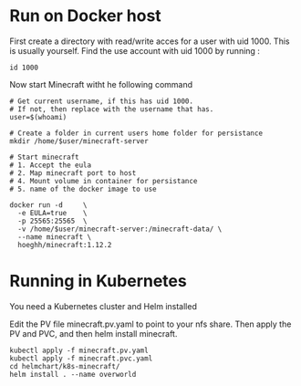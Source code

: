 # Run on Docker host

First create a directory with read/write acces for a user with uid 1000.
This is usually yourself. Find the use account with uid 1000 by running :

```
id 1000
```

Now start Minecraft witht he following command
```
# Get current username, if this has uid 1000.
# If not, then replace with the username that has.
user=$(whoami)

# Create a folder in current users home folder for persistance
mkdir /home/$user/minecraft-server

# Start minecraft
# 1. Accept the eula
# 2. Map minecraft port to host
# 4. Mount volume in container for persistance
# 5. name of the docker image to use

docker run -d     \
  -e EULA=true    \
  -p 25565:25565  \
  -v /home/$user/minecraft-server:/minecraft-data/ \
  --name minecraft \
  hoeghh/minecraft:1.12.2
```

# Running in Kubernetes
You need a Kubernetes cluster and Helm installed

Edit the PV file minecraft.pv.yaml to point to your nfs share.
Then apply the PV and PVC, and then helm install minecraft.

```
kubectl apply -f minecraft.pv.yaml
kubectl apply -f minecraft.pvc.yaml
cd helmchart/k8s-minecraft/
helm install . --name overworld
```
